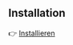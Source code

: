 ## Installation
👉 [Installieren](https://github.com/MomoSHL/IHK---Dual-Carrier-Formatter/blob/ccb9d9ba048347756efc3485f0d7c256f086555d/IHK%20%E2%80%93%20Dual%20Carrier%20Formatter-4.2.user.js)


